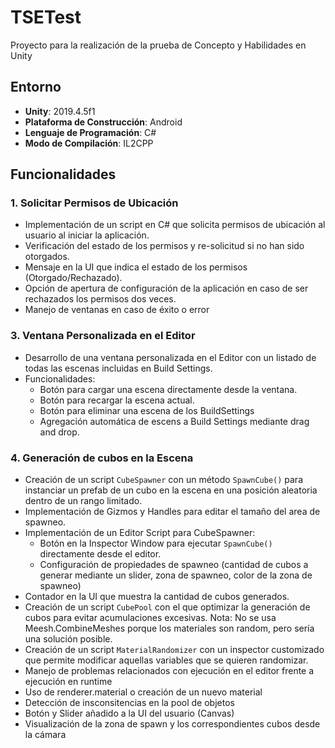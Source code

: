# TSETest
Proyecto para la realización de la prueba de Concepto y Habilidades en Unity

## Entorno
- **Unity**: 2019.4.5f1
- **Plataforma de Construcción**: Android
- **Lenguaje de Programación**: C#
- **Modo de Compilación**: IL2CPP

## Funcionalidades

### 1. Solicitar Permisos de Ubicación
- Implementación de un script en C# que solicita permisos de ubicación al usuario al iniciar la aplicación.
- Verificación del estado de los permisos y re-solicitud si no han sido otorgados.
- Mensaje en la UI que indica el estado de los permisos (Otorgado/Rechazado).
- Opción de apertura de configuración de la aplicación en caso de ser rechazados los permisos dos veces.
- Manejo de ventanas en caso de éxito o error
### 3. Ventana Personalizada en el Editor
- Desarrollo de una ventana personalizada en el Editor con un listado de todas las escenas incluidas en Build Settings.
- Funcionalidades:
  - Botón para cargar una escena directamente desde la ventana.
  - Botón para recargar la escena actual.
  - Botón para eliminar una escena de los BuildSettings
  - Agregación automática de escens a Build Settings mediante drag and drop.

### 4. Generación de cubos en la Escena
- Creación de un script `CubeSpawner` con un método `SpawnCube()` para instanciar un prefab de un cubo en la escena en una posición aleatoria dentro de un rango limitado.
- Implementación de Gizmos y Handles para editar el tamaño del area de spawneo.
- Implementación de un Editor Script para CubeSpawner:
  - Botón en la Inspector Window para ejecutar `SpawnCube()` directamente desde el editor.
  - Configuración de propiedades de spawneo (cantidad de cubos a generar mediante un slider, zona de spawneo, color de la zona de spawneo)
- Contador en la UI que muestra la cantidad de cubos generados.
- Creación de un script `CubePool` con el que optimizar la generación de cubos para evitar acumulaciones excesivas. Nota: No se usa Meesh.CombineMeshes porque los materiales son random, pero sería una solución posible.
- Creación de un script `MaterialRandomizer` con un inspector customizado que permite modificar aquellas variables que se quieren randomizar.
- Manejo de problemas relacionados con ejecución en el editor frente a ejecución en runtime
 - Uso de renderer.material o creación de un nuevo material
 - Detección de insconsitencias en la pool de objetos
 - Botón y Slider añadido a la UI del usuario (Canvas)
 - Visualización de la zona de spawn y los correspondientes cubos desde la cámara
